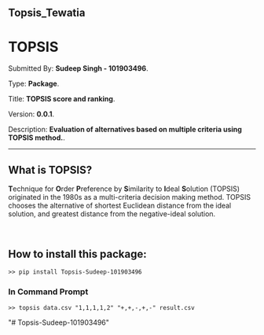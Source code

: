 ## Topsis_Tewatia

# TOPSIS

Submitted By: **Sudeep Singh - 101903496**.

Type: **Package**.

Title: **TOPSIS score and ranking**.

Version: **0.0.1**.

Description: **Evaluation of alternatives based on multiple criteria using TOPSIS method.**.

---

## What is TOPSIS?

**T**echnique for **O**rder **P**reference by **S**imilarity to **I**deal **S**olution
(TOPSIS) originated in the 1980s as a multi-criteria decision making method.
TOPSIS chooses the alternative of shortest Euclidean distance from the ideal solution,
and greatest distance from the negative-ideal solution.

<br>

## How to install this package:

```
>> pip install Topsis-Sudeep-101903496
```

### In Command Prompt

```
>> topsis data.csv "1,1,1,1,2" "+,+,-,+,-" result.csv
```
"# Topsis-Sudeep-101903496" 
